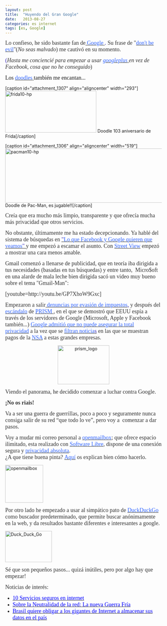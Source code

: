 ```yaml
---
layout: post
title:  "Huyendo del Gran Google"
date:   2013-08-27
categories: es internet
tags: [es, Google]
---
```

<p style="text-align:left;"><span style="color:#333333;"><span style="font-family:'Ubuntu Light';"><span style="font-size:large;">Lo confieso, he sido bastante fan de</span></span></span><span style="color:#3366ff;"><a href="https://es.wikipedia.org/wiki/Google" target="_blank"><span style="font-family:'Ubuntu Light';color:#3366ff;"><span style="font-size:large;"> Google </span></span></a></span><span style="color:#3c2bb6;"><span style="font-family:'Ubuntu Light';"><span style="font-size:large;">. </span></span></span><span style="color:#333333;"><span style="font-family:'Ubuntu Light';"><span style="font-size:large;">Su</span></span></span><span style="color:#333333;"><span style="font-family:'Ubuntu Light';"><span style="font-size:large;"> f</span></span></span><span style="color:#333333;"><span style="font-family:'Ubuntu Light';"><span style="font-size:large;">rase de "</span></span></span><span style="color:#3366ff;"><a href="http://investor.google.com/corporate/code-of-conduct.html" target="_blank"><span style="color:#3366ff;"><span style="font-family:'Ubuntu Light';"><span style="font-size:large;">don</span></span></span></a><a href="http://investor.google.com/corporate/code-of-conduct.html" target="_blank"><span style="color:#3366ff;"><span style="font-family:'Ubuntu Light';"><span style="font-size:large;">'</span></span></span></a><a href="http://investor.google.com/corporate/code-of-conduct.html" target="_blank"><span style="color:#3366ff;"><span style="font-family:'Ubuntu Light';"><span style="font-size:large;">t be evil</span></span></span></a></span><span style="color:#333333;"><span style="font-family:'Ubuntu Light';"><span style="font-size:large;">"(</span></span></span><em><span style="color:#333333;"><span style="font-family:'Ubuntu Light';"><span style="font-size:large;">No seas malvado</span></span></span></em><span style="color:#333333;"><span style="font-family:'Ubuntu Light';"><span style="font-size:large;">) me cautivó en su momento.</span></span></span></p>


<p><span style="color:#3c2bb6;"><span style="font-family:'Ubuntu Light';"><span style="font-size:large;">(</span></span></span><span style="color:#333333;"><span style="font-family:'Ubuntu Light';"><span style="font-size:large;"><i>Hasta me conciencié para empezar a usar <a title="De Facebook a&nbsp;Google+" href="http://izaroblog.com/2012/02/03/de-facebook-a-google/" target="_blank"><span style="color:#3366ff;">googleplus</span>&nbsp;</a>en vez de Facebook, cosa que no he conseguido</i></span></span></span><span style="color:#333333;"><span style="font-family:'Ubuntu Light';"><span style="font-size:large;">)</span></span></span></p>
<p><span style="font-family:'Ubuntu Light';"><span style="font-family:'Ubuntu Light';"><span style="font-size:large;">Los <a title="Doodle" href="http://es.wikipedia.org/wiki/Logo_de_Google" target="_blank"><span style="color:#3366ff;">doodles</span> </a>también me encantan...</span></span></span></p>
<p>[caption id="attachment_1307" align="aligncenter" width="293"]<a href="http://izaroblog.files.wordpress.com/2013/08/frida10-hp.gif" target="_blank"><img class="size-full wp-image-1307 &nbsp; " title="Doodle Frida" src="http://izaroblog.files.wordpress.com/2013/08/frida10-hp.gif" alt="frida10-hp" width="293" height="134"></a> Doodle 103 aniversario de Frida[/caption]</p>
<p>[caption id="attachment_1306" align="aligncenter" width="519"]<a href="http://www.google.com/doodles/30th-anniversary-of-pac-man" target="_blank"><img class="size-large wp-image-1306" title="Doodle dedicado a Pac-Man" src="http://izaroblog.files.wordpress.com/2013/08/pacman10-hp.png?w=519" alt="pacman10-hp" width="519" height="174"></a> Doodle de Pac-Man, es jugable!![/caption]</p>
<p><!--more--></p>
<p><span style="color:#333333;"><span style="font-family:'Ubuntu Light';"><span style="font-size:large;">Creía que era mucho más limpio, transparente y que ofrecía mucha más privacidad que otros servicios.</span></span></span></p>
<p><span style="color:#333333;"><span style="font-family:'Ubuntu Light';"><span style="font-size:large;">No obstante, últimamente me ha estado decepcionando. Ya hablé del sistema de búsquedas en </span></span></span><a href="http://izaroblog.com/2012/05/21/lo-que-facebook-y-google-quieren-que-veamos/" target="_blank"><span style="color:#3c2bb6;"><span style="font-family:'Ubuntu Light';"><span style="font-size:large;">"<span style="color:#3366ff;">Lo que Facebook y Google quieren que veamos</span>" </span></span></span></a><span style="color:#333333;"><span style="font-family:'Ubuntu Light';"><span style="font-size:large;">y me empezó a escamar el asunto. Con </span></span></span><span style="color:#3366ff;"><a title="Street View" href="http://muyseguridad.net/2012/05/03/quien-programo-software-espia-redes-wi-fi-street-view/" target="_blank"><span style="font-family:'Ubuntu Light';color:#3366ff;"><span style="font-size:large;">Street View</span></span></a></span><span style="color:#333333;"><span style="font-family:'Ubuntu Light';"><span style="font-size:large;"> empezó a mostrar una cara menos amable.</span></span></span></p>
<p><span style="color:#333333;"><span style="font-family:'Ubuntu Light';"><span style="font-size:large;">Gmail comenzó a llenarse de publicidad, que en teoría iba dirigida a tus necesidades (basadas en tus búsquedas) y entre tanto, &nbsp;</span></span></span><span style="color:#333333;"><span style="font-family:'Ubuntu Light';"><span style="font-size:large;">Micro$oft en una alarde de mala leche bien dirigida sacó un video muy bueno sobre el tema "Gmail-Man":</span></span></span></p>
<p><span style="color:#333333;"><span style="font-family:'Ubuntu Light';"><span style="font-size:large;">[youtube=http://youtu.be/GP7XhoW9Gxc]</span></span></span></p>
<p><span style="color:#333333;"><span style="font-family:'Ubuntu Light';"><span style="font-size:large;">Empezaron a salir</span></span></span><a href="http://economia.elpais.com/economia/2012/11/06/actualidad/1352223173_737799.html" target="_blank"><span style="color:#3c2bb6;"><span style="font-family:'Ubuntu Light';"><span style="font-size:large;"><span style="color:#3366ff;"> denuncias por evasión de impuestos</span>,</span></span></span></a><span style="color:#333333;"><span style="font-family:'Ubuntu Light';"><span style="font-size:large;"> y después del </span></span></span><span style="color:#3366ff;"><a href="http://www.elmundo.es/america/2013/06/07/estados_unidos/1370577062.html" target="_blank"><span style="color:#3366ff;"><span style="font-family:'Ubuntu Light';"><span style="font-size:large;">escándalo</span></span></span></a></span><span style="color:#333333;"><span style="font-family:'Ubuntu Light';"><span style="font-size:large;"> de </span></span></span><span style="color:#3366ff;"><a href="https://es.wikipedia.org/wiki/PRISM" target="_blank"><span style="color:#3366ff;"><span style="font-family:'Ubuntu Light';"><span style="font-size:large;">PRISM </span></span></span></a></span><span style="color:#333333;"><span style="font-family:'Ubuntu Light';"><span style="font-size:large;">, en el que se demostró que EEUU espía a través de los servidores de Google (Microsoft, Apple y Facebook también...) </span></span></span><span style="color:#3366ff;"><a href="http://www.cadenaser.com/tecnologia/articulo/google-admite-puede-asegurar-total-privacidad-usar-gmail/csrcsrpor/20130815csrcsrtec_1/Tes" target="_blank"><span style="font-family:'Ubuntu Light';color:#3366ff;"><span style="font-size:large;"> Google admitió que no puede asegurar la total </span></span></a><a href="http://www.cadenaser.com/tecnologia/articulo/google-admite-puede-asegurar-total-privacidad-usar-gmail/csrcsrpor/20130815csrcsrtec_1/Tes" target="_blank"><span style="color:#3366ff;"><span style="font-family:'Ubuntu Light';"><span style="font-size:large;">privacidad</span></span></span></a></span><span style="color:#333333;"><span style="font-family:'Ubuntu Light';"><span style="font-size:large;">&nbsp;a la vez que se </span></span></span><a href="http://www.eldiario.es/politica/NSA-informaticos-colaboracion-The-Guardian_0_167633734.html" target="_blank"><span style="color:#3c2bb6;"><span style="font-family:'Ubuntu Light';"><span style="font-size:large;"><span style="color:#3366ff;">filtran noticia</span>s</span></span></span></a><span style="color:#333333;"><span style="font-family:'Ubuntu Light';"><span style="font-size:large;"> en las que se muestran pagos de la </span></span></span><span style="color:#3366ff;"><a href="https://es.wikipedia.org/wiki/Agencia_de_Seguridad_Nacional" target="_blank"><span style="color:#3366ff;"><span style="font-family:'Ubuntu Light';"><span style="font-size:large;">NSA</span></span></span></a></span><span style="color:#333333;"><span style="font-family:'Ubuntu Light';"><span style="font-size:large;"> a estas grandes empresas.</span></span></span></p>
<p style="text-align:center;"><a href="https://es.wikipedia.org/wiki/PRISM_%28programa_de_vigilancia%29"><img class="aligncenter  wp-image-1300" src="http://izaroblog.files.wordpress.com/2013/08/prism_logo.jpg" alt="prism_logo" width="166" height="125"></a></p>
<p><span style="color:#333333;"><span style="font-family:'Ubuntu Light';"><span style="font-size:large;">Viendo el panorama, he decidido comenzar a luchar contra Google. </span></span></span></p>
<p><span style="color:#333333;"><span style="font-family:'Ubuntu Light';"><span style="font-size:large;"><b>¡No os riais! </b></span></span></span></p>
<p><span style="color:#333333;"><span style="font-family:'Ubuntu Light';"><span style="font-size:large;">Va a ser una guerra de guerrillas, poco a poco y seguramente nunca consiga salir de su red “que todo lo ve”, pero voy a &nbsp;comenzar a dar pasos. </span></span></span></p>
<p><span style="color:#333333;"><span style="font-family:'Ubuntu Light';"><span style="font-size:large;">Voy a mudar mi correo personal a </span></span></span><span style="color:#3366ff;"><a href="https://www.openmailbox.org/index.php" target="_blank"><span style="color:#3366ff;"><span style="font-family:'Ubuntu Light';"><span style="font-size:large;">openmailbox</span></span></span></a></span><span style="color:#333333;"><span style="font-family:'Ubuntu Light';"><span style="font-size:large;">; </span></span></span><span style="color:#333333;"><span style="font-family:'Ubuntu Light';"><span style="font-size:large;">que ofrece </span></span></span><span style="color:#333333;"><span style="font-family:'Ubuntu Light';"><span style="font-size:large;">espacio ilimitado, esta realizado con&nbsp;</span></span></span><span style="color:#3366ff;"><a href="http://izaroblog.com/2013/06/13/software-libre-para-una-sociedad-libre/" target="_blank"><span style="color:#3366ff;"><span style="font-family:'Ubuntu Light';"><span style="font-size:large;">Software Libre</span></span></span></a></span><span style="color:#333333;"><span style="font-family:'Ubuntu Light';"><span style="font-size:large;">, dispone de una conexión segura y </span></span></span><span style="color:#3366ff;"><a href="https://www.openmailbox.org/cgu.php" target="_blank"><span style="color:#3366ff;"><span style="font-family:'Ubuntu Light';"><span style="font-size:large;">privacidad absoluta</span></span></span></a></span><span style="color:#333333;"><span style="font-family:'Ubuntu Light';"><span style="font-size:large;">.<br>
¿A que tiene buena pinta?&nbsp;</span></span></span><span style="color:#3366ff;"><a href="http://www.gnulinuxpy.org/2013/08/13/correo-alternativo-openmailbox-huye-de-prism-huye/" target="_blank"><span style="color:#3366ff;"><span style="font-family:'Ubuntu Light';"><span style="font-size:large;">Aquí</span></span></span></a></span><span style="font-family:'Ubuntu Light';"><span style="color:#333333;"><span style="font-size:large;"> os explican bien cómo hacerlo.</span></span></span></p>
<p><a href="https://www.openmailbox.org/index.php"><img class="aligncenter  wp-image-1308" src="http://izaroblog.files.wordpress.com/2013/08/openmailbox.png" alt="openmailbox" width="122" height="121"></a></p>
<p><span style="color:#333333;"><span style="font-family:'Ubuntu Light';"><span style="font-size:large;">Por otro lado he empezado a usar al simpático pato de </span></span></span><span style="color:#3366ff;"><a href="https://duckduckgo.com/" target="_blank"><span style="color:#3366ff;"><span style="font-family:'Ubuntu Light';"><span style="font-size:large;">DuckDuckGo</span></span></span></a></span><span style="color:#333333;"><span style="font-family:'Ubuntu Light';"><span style="font-size:large;"> como buscador predeterminado, que permite buscar anónimamente en la web, y da resultados bastante diferentes e interesantes a google.</span></span></span></p>
<p><a href="https://duckduckgo.com/"><img class="aligncenter size-full wp-image-1295" src="http://izaroblog.files.wordpress.com/2013/08/duck_duck_go.png" alt="Duck_Duck_Go" width="150" height="100"></a></p>
<p><span style="color:#333333;"><span style="font-family:'Ubuntu Light';"><span style="font-size:large;">Sé que son pequeños pasos... quizá inútiles, pero por algo hay que empezar! </span></span></span></p>
<p><span style="font-family:'Ubuntu Light';"><span style="color:#333333;"><span style="font-size:large;">Noticias de interés:</span></span></span></p>
<ul>
<li><span style="font-family:'Ubuntu Light';color:#0000ff;"><span style="font-size:large;"><a title="10 Servicios seguros en Internet" href="http://www.eldiario.es/turing/criptografia-Metodos-resguardar-privacidad_0_142785984.html" target="_blank"><span style="color:#0000ff;">10 Servicios seguros en internet</span></a></span></span></li>
<li><span style="color:#0000ff;"><a href="http://www.eldiario.es/zonacritica/Neutralidad-Red-Internet-Libertad-ITU-WCIT-12_6_86851317.html" target="_blank"><span style="color:#0000ff;"><span style="font-family:'Ubuntu Light';"><span style="font-size:large;">Sobre la Neutralidad de la red: La nueva Guerra Fría</span></span></span></a></span></li>
<li><span style="color:#0000ff;"><a title="Brasil y datos" href="http://internacional.elpais.com/internacional/2013/08/11/actualidad/1376172139_847597.html" target="_blank"><span style="font-size:large;font-family:'Ubuntu Light';color:#0000ff;">Brasil quiere obligar a los gigantes de Internet a almacenar sus datos en el país</span></a></span></li>
</ul>
